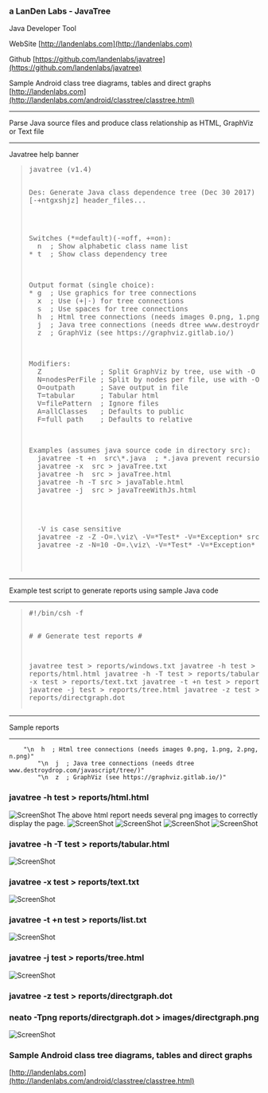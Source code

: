 ### a LanDen Labs - JavaTree
Java Developer Tool


WebSite
[http://landenlabs.com](http://landenlabs.com)

Github
[https://github.com/landenlabs/javatree](https://github.com/landenlabs/javatree)

Sample Android class tree diagrams, tables and direct graphs
[http://landenlabs.com](http://landenlabs.com/android/classtree/classtree.html)

***
Parse Java source files and produce class relationship as HTML, GraphViz or Text file
***

Javatree help banner
<blockquote>
<pre>
javatree (v1.4)

Des: Generate Java class dependence tree (Dec 30 2017)
Use: Javatree [-+ntgxshjz] header_files...

<p>
Switches (*=default)(-=off, +=on):
  n  ; Show alphabetic class name list
* t  ; Show class dependency tree

<p>
Output format (single choice):
* g  ; Use graphics for tree connections
  x  ; Use (+|-) for tree connections
  s  ; Use spaces for tree connections
  h  ; Html tree connections (needs images 0.png, 1.png, 2.png, n.png)
  j  ; Java tree connections (needs dtree www.destroydrop.com/javascript/tree/)
  z  ; GraphViz (see https://graphviz.gitlab.io/)

<p>
Modifiers:
  Z              ; Split GraphViz by tree, use with -O
  N=nodesPerFile ; Split by nodes per file, use with -O
  O=outpath      ; Save output in file
  T=tabular      ; Tabular html 
  V=filePattern  ; Ignore files
  A=allClasses   ; Defaults to public
  F=full path    ; Defaults to relative

<p>
Examples (assumes java source code in directory src):
  javatree -t +n  src\*.java  ; *.java prevent recursion
  javatree -x  src > javaTree.txt
  javatree -h  src > javaTree.html
  javatree -h -T src > javaTable.html
  javatree -j  src > javaTreeWithJs.html
  
 <p>
  -V is case sensitive 
  javatree -z -Z -O=.\viz\ -V=*Test* -V=*Exception* src >directgraph.dot
  javatree -z -N=10 -O=.\viz\ -V=*Test* -V=*Exception* src >directgraph.dot

 </pre>
 </blockquote>
  
  
***
Example test script to generate reports using sample Java code
***
  
<blockquote>
<pre>
#!/bin/csh -f

\#
\#  Generate test reports
\#

javatree test       > reports/windows.txt
javatree -h test    >  reports/html.html
javatree -h -T test >  reports/tabular.html
javatree -x test    >  reports/text.txt
javatree -t +n test >  reports/list.txt
javatree -j test    > reports/tree.html
javatree -z test    > reports/directgraph.dot
</pre>
</blockquote>

***
Sample reports
***

        "\n  h  ; Html tree connections (needs images 0.png, 1.png, 2.png, n.png)"
            "\n  j  ; Java tree connections (needs dtree www.destroydrop.com/javascript/tree/)"
            "\n  z  ; GraphViz (see https://graphviz.gitlab.io/)"
            
            
### javatree -h test    >  reports/html.html
![ScreenShot](http://landenlabs.com/code/javatree/images/report-html.png)
The above html report needs several png images to correctly display the page.
![ScreenShot](http://landenlabs.com/code/javatree/reports/0.png)
![ScreenShot](http://landenlabs.com/code/javatree/reports/1.png)
![ScreenShot](http://landenlabs.com/code/javatree/reports/2.png)
![ScreenShot](http://landenlabs.com/code/javatree/reports/n.png)

### javatree -h -T test >  reports/tabular.html
![ScreenShot](http://landenlabs.com/code/javatree/images/report-tabular.png)

### javatree -x test    >  reports/text.txt
![ScreenShot](http://landenlabs.com/code/javatree/images/report-text.png)

### javatree -t +n test >  reports/list.txt
![ScreenShot](http://landenlabs.com/code/javatree/images/report-list.png)

### javatree -j test    > reports/tree.html
![ScreenShot](http://landenlabs.com/code/javatree/images/report-tree.png)

### javatree -z test    > reports/directgraph.dot
### neato -Tpng reports/directgraph.dot > images/directgraph.png
![ScreenShot](http://landenlabs.com/code/javatree/images/directgraph.png)


### Sample Android class tree diagrams, tables and direct graphs
[http://landenlabs.com](http://landenlabs.com/android/classtree/classtree.html)
